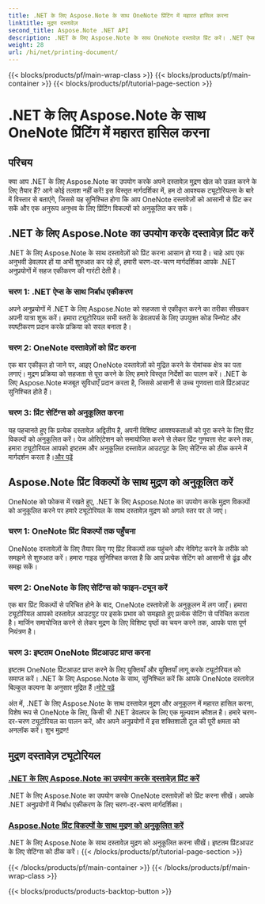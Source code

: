 ```yaml
---
title: .NET के लिए Aspose.Note के साथ OneNote प्रिंटिंग में महारत हासिल करना
linktitle: मुद्रण दस्तावेज़
second_title: Aspose.Note .NET API
description: .NET के लिए Aspose.Note के साथ OneNote दस्तावेज़ प्रिंट करें। .NET ऐप्स में निर्बाध एकीकरण का अन्वेषण करें, प्रिंट विकल्पों को अनुकूलित करें, और दस्तावेज़ मुद्रण की शक्ति को उजागर करें।
weight: 28
url: /hi/net/printing-document/
---
```


{{< blocks/products/pf/main-wrap-class >}}
{{< blocks/products/pf/main-container >}}
{{< blocks/products/pf/tutorial-page-section >}}

# .NET के लिए Aspose.Note के साथ OneNote प्रिंटिंग में महारत हासिल करना

## परिचय

क्या आप .NET के लिए Aspose.Note का उपयोग करके अपने दस्तावेज़ मुद्रण खेल को उन्नत करने के लिए तैयार हैं? आगे कोई तलाश नहीं करें! इस विस्तृत मार्गदर्शिका में, हम दो आवश्यक ट्यूटोरियल्स के बारे में विस्तार से बताएंगे, जिससे यह सुनिश्चित होगा कि आप OneNote दस्तावेज़ों को आसानी से प्रिंट कर सकें और एक अनुरूप अनुभव के लिए प्रिंटिंग विकल्पों को अनुकूलित कर सकें।

## .NET के लिए Aspose.Note का उपयोग करके दस्तावेज़ प्रिंट करें

.NET के लिए Aspose.Note के साथ दस्तावेज़ों को प्रिंट करना आसान हो गया है। चाहे आप एक अनुभवी डेवलपर हों या अभी शुरुआत कर रहे हों, हमारी चरण-दर-चरण मार्गदर्शिका आपके .NET अनुप्रयोगों में सहज एकीकरण की गारंटी देती है।

### चरण 1: .NET ऐप्स के साथ निर्बाध एकीकरण

अपने अनुप्रयोगों में .NET के लिए Aspose.Note को सहजता से एकीकृत करने का तरीका सीखकर अपनी यात्रा शुरू करें। हमारा ट्यूटोरियल सभी स्तरों के डेवलपर्स के लिए उपयुक्त कोड स्निपेट और स्पष्टीकरण प्रदान करके प्रक्रिया को सरल बनाता है।

### चरण 2: OneNote दस्तावेज़ों को प्रिंट करना

एक बार एकीकृत हो जाने पर, आइए OneNote दस्तावेज़ों को मुद्रित करने के रोमांचक क्षेत्र का पता लगाएं। मुद्रण प्रक्रिया को सहजता से पूरा करने के लिए हमारे विस्तृत निर्देशों का पालन करें। .NET के लिए Aspose.Note मजबूत सुविधाएँ प्रदान करता है, जिससे आसानी से उच्च गुणवत्ता वाले प्रिंटआउट सुनिश्चित होते हैं।

### चरण 3: प्रिंट सेटिंग्स को अनुकूलित करना

यह पहचानते हुए कि प्रत्येक दस्तावेज़ अद्वितीय है, अपनी विशिष्ट आवश्यकताओं को पूरा करने के लिए प्रिंट विकल्पों को अनुकूलित करें। पेज ओरिएंटेशन को समायोजित करने से लेकर प्रिंट गुणवत्ता सेट करने तक, हमारा ट्यूटोरियल आपको इष्टतम और अनुकूलित दस्तावेज़ आउटपुट के लिए सेटिंग्स को ठीक करने में मार्गदर्शन करता है।[और पढ़ें](./print-documents/)

## Aspose.Note प्रिंट विकल्पों के साथ मुद्रण को अनुकूलित करें

OneNote को फोकस में रखते हुए, .NET के लिए Aspose.Note का उपयोग करके मुद्रण विकल्पों को अनुकूलित करने पर हमारे ट्यूटोरियल के साथ दस्तावेज़ मुद्रण को अगले स्तर पर ले जाएं।

### चरण 1: OneNote प्रिंट विकल्पों तक पहुँचना

OneNote दस्तावेज़ों के लिए तैयार किए गए प्रिंट विकल्पों तक पहुंचने और नेविगेट करने के तरीके को समझने से शुरुआत करें। हमारा गाइड सुनिश्चित करता है कि आप प्रत्येक सेटिंग को आसानी से ढूंढ और समझ सकें।

### चरण 2: OneNote के लिए सेटिंग्स को फाइन-ट्यून करें

एक बार प्रिंट विकल्पों से परिचित होने के बाद, OneNote दस्तावेज़ों के अनुकूलन में लग जाएँ। हमारा ट्यूटोरियल आपको दस्तावेज़ आउटपुट पर इसके प्रभाव को समझाते हुए प्रत्येक सेटिंग से परिचित कराता है। मार्जिन समायोजित करने से लेकर मुद्रण के लिए विशिष्ट पृष्ठों का चयन करने तक, आपके पास पूर्ण नियंत्रण है।

### चरण 3: इष्टतम OneNote प्रिंटआउट प्राप्त करना

 इष्टतम OneNote प्रिंटआउट प्राप्त करने के लिए युक्तियाँ और युक्तियाँ लागू करके ट्यूटोरियल को समाप्त करें। .NET के लिए Aspose.Note के साथ, सुनिश्चित करें कि आपके OneNote दस्तावेज़ बिल्कुल कल्पना के अनुसार मुद्रित हैं।[मोटे पढ़ें](./customize-printing-options/)

अंत में, .NET के लिए Aspose.Note के साथ दस्तावेज़ मुद्रण और अनुकूलन में महारत हासिल करना, विशेष रूप से OneNote के लिए, किसी भी .NET डेवलपर के लिए एक मूल्यवान कौशल है। हमारे चरण-दर-चरण ट्यूटोरियल का पालन करें, और अपने अनुप्रयोगों में इस शक्तिशाली टूल की पूरी क्षमता को अनलॉक करें। शुभ मुद्रण!
## मुद्रण दस्तावेज़ ट्यूटोरियल
### [.NET के लिए Aspose.Note का उपयोग करके दस्तावेज़ प्रिंट करें](./print-documents/)
.NET के लिए Aspose.Note का उपयोग करके OneNote दस्तावेज़ों को प्रिंट करना सीखें। आपके .NET अनुप्रयोगों में निर्बाध एकीकरण के लिए चरण-दर-चरण मार्गदर्शिका।
### [Aspose.Note प्रिंट विकल्पों के साथ मुद्रण को अनुकूलित करें](./customize-printing-options/)
.NET के लिए Aspose.Note के साथ दस्तावेज़ मुद्रण को अनुकूलित करना सीखें। इष्टतम प्रिंटआउट के लिए सेटिंग्स को ठीक करें।
{{< /blocks/products/pf/tutorial-page-section >}}

{{< /blocks/products/pf/main-container >}}
{{< /blocks/products/pf/main-wrap-class >}}

{{< blocks/products/products-backtop-button >}}
